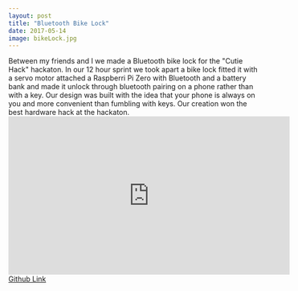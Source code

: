 ```yaml
---
layout: post
title: "Bluetooth Bike Lock"
date: 2017-05-14
image: bikeLock.jpg
---
```

<link href="/css/posts.css" type="text/css" rel="stylesheet">
Between my friends and I we made a Bluetooth bike lock for the "Cutie Hack" hackaton. In our 12 hour sprint we took apart a bike lock fitted it with a servo motor attached a Raspberri Pi Zero with Bluetooth and a battery bank and made it unlock through bluetooth pairing on a phone rather than with a key. Our design was built with the idea that your phone is always on you and more convenient than fumbling with keys. Our creation won the best hardware hack at the hackaton.
<div class="media">
<div class="videoWrapper">
<iframe width="560" height="315" src="https://www.youtube.com/embed/OTIZ9IIH9L8" frameborder="0" allowfullscreen></iframe>
</div>
</div>
<a href="https://github.com/carlossantillana/Bluetooth_Lock">Github Link</a>
